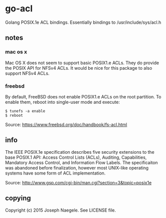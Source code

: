 # go-acl

Golang POSIX.1e ACL bindings.
Essentially bindings to /usr/include/sys/acl.h
## notes

### mac os x
Mac OS X does not seem to support basic POSIX1.e ACLs. They do
provide the POSIX API for NFSv4 ACLs. It would be nice for this
package to also support NFSv4 ACLs.

### freebsd
By default, FreeBSD does not enable POSIX1.e ACLs on the root
partition. To enable them, reboot into single-user mode and execute:

    $ tunefs -a enable
    $ reboot

Source: https://www.freebsd.org/doc/handbook/fs-acl.html

## info

The IEEE POSIX.1e specification describes five security extensions to the base
POSIX.1 API: Access Control Lists (ACLs), Auditing, Capabilities,
Mandatory Access Control, and Information Flow Labels.
The specificaiton was abandoned before finalization, however most
UNIX-like operating systems have some form of ACL implementation.

Source: http://www.gsp.com/cgi-bin/man.cgi?section=3&topic=posix1e

## copying

Copyright (c) 2015 Joseph Naegele. See LICENSE file.

